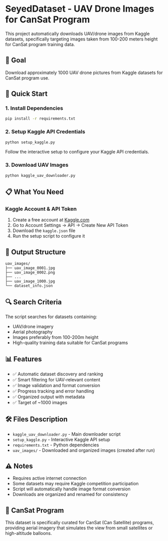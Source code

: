 # SeyedDataset - UAV Drone Images for CanSat Program

This project automatically downloads UAV/drone images from Kaggle datasets, specifically targeting images taken from 100-200 meters height for CanSat program training data.

## 🎯 Goal
Download approximately 1000 UAV drone pictures from Kaggle datasets for CanSat program use.

## 🚀 Quick Start

### 1. Install Dependencies
```bash
pip install -r requirements.txt
```

### 2. Setup Kaggle API Credentials
```bash
python setup_kaggle.py
```
Follow the interactive setup to configure your Kaggle API credentials.

### 3. Download UAV Images
```bash
python kaggle_uav_downloader.py
```

## 📋 What You Need

### Kaggle Account & API Token
1. Create a free account at [Kaggle.com](https://www.kaggle.com)
2. Go to Account Settings → API → Create New API Token
3. Download the `kaggle.json` file
4. Run the setup script to configure it

## 📁 Output Structure
```
uav_images/
├── uav_image_0001.jpg
├── uav_image_0002.png
├── ...
├── uav_image_1000.jpg
└── dataset_info.json
```

## 🔍 Search Criteria
The script searches for datasets containing:
- UAV/drone imagery
- Aerial photography
- Images preferably from 100-200m height
- High-quality training data suitable for CanSat programs

## 📊 Features
- ✅ Automatic dataset discovery and ranking
- ✅ Smart filtering for UAV-relevant content
- ✅ Image validation and format conversion
- ✅ Progress tracking and error handling
- ✅ Organized output with metadata
- ✅ Target of ~1000 images

## 🛠️ Files Description
- `kaggle_uav_downloader.py` - Main downloader script
- `setup_kaggle.py` - Interactive Kaggle API setup
- `requirements.txt` - Python dependencies
- `uav_images/` - Downloaded and organized images (created after run)

## ⚠️ Notes
- Requires active internet connection
- Some datasets may require Kaggle competition participation
- Script will automatically handle image format conversion
- Downloads are organized and renamed for consistency

## 🚁 CanSat Program
This dataset is specifically curated for CanSat (Can Satellite) programs, providing aerial imagery that simulates the view from small satellites or high-altitude balloons.